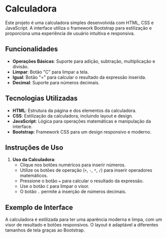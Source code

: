 # Calculadora

Este projeto é uma calculadora simples desenvolvida com HTML, CSS e JavaScript. A interface utiliza o framework Bootstrap para estilização e proporciona uma experiência de usuário intuitiva e responsiva.

## Funcionalidades

- **Operações Básicas**: Suporte para adição, subtração, multiplicação e divisão.
- **Limpar**: Botão "C" para limpar a tela.
- **Igual**: Botão "=" para calcular o resultado da expressão inserida.
- **Decimal**: Suporte para números decimais.

## Tecnologias Utilizadas

- **HTML**: Estrutura da página e dos elementos da calculadora.
- **CSS**: Estilização da calculadora, incluindo layout e design.
- **JavaScript**: Lógica para operações matemáticas e manipulação da interface.
- **Bootstrap**: Framework CSS para um design responsivo e moderno.

## Instruções de Uso

1. **Uso da Calculadora**:
    - Clique nos botões numéricos para inserir números.
    - Utilize os botões de operação (`+`, `-`, `*`, `/`) para inserir operadores matemáticos.
    - Pressione o botão `=` para calcular o resultado da expressão.
    - Use o botão `C` para limpar o visor.
    - O botão `.` permite a inserção de números decimais.

## Exemplo de Interface

A calculadora é estilizada para ter uma aparência moderna e limpa, com um visor de resultado e botões responsivos. O layout é adaptável a diferentes tamanhos de tela graças ao Bootstrap.


